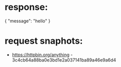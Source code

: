 # response:

{
    "message": "hello"
}

# request snaphots:

 * https://httpbin.org/anything - 3c4cb64a88ba0e3bd1e2a037141ba89a46e9a6d4
